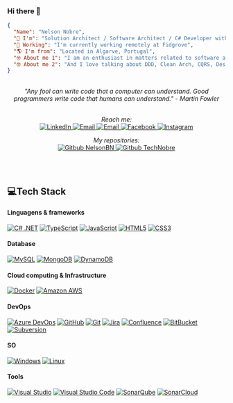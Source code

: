 ### Hi there 👋
```json
{
  "Name": "Nelson Nobre",
  "🚀 I'm": "Solution Architect / Software Architect / C# Developer with +10 years of experience in software development",
  "🏢 Working": "I'm currently working remotely at Fidgrove",
  "🌎 I'm from": "Located in Algarve, Portugal",
  "🤓 About me 1": "I am an enthusiast in matters related to software architecture",
  "🤓 About me 2": "And I love talking about DDD, Clean Arch, CQRS, Design Patterns, Testing, DevOps, Cloud Computing, etc.",
}
```
<br>
<div align="center">
<i>"Any fool can write code that a computer can understand. Good programmers write code that humans can understand." - Martin Fowler</i>
<br><br>

<i>Reach me:</i>
<br>
<a href="https://www.linkedin.com/in/nelsonbnobre/" target="_blank">
    <img src="https://img.shields.io/badge/LinkedIn-%230077B5.svg?&style=flat&logo=linkedin&logoColor=white" alt="LinkedIn">
</a>
<a href="mailto:technobre@gmail.com" target="_blank">
    <img src="https://img.shields.io/badge/Email-%23EA4335.svg?&style=flat&logo=gmail&logoColor=white" alt="Email">
</a>
<a href="NelsonBN#7116" target="_blank">
    <img src="https://img.shields.io/badge/Discord%20NelsonBN%237116-5865F2.svg?&style=flat&logo=Discord&logoColor=white" alt="Email">
</a>
<a href="https://www.facebook.com/NelsonBNobre" target="_blank">
    <img src="https://img.shields.io/badge/Facebook-%231877F2.svg?&style=flat&logo=facebook&logoColor=white" alt="Facebook">
</a>
<a href="https://www.instagram.com/nelsonbn/" target="_blank">
    <img src="https://img.shields.io/badge/Instagram-%23E4405F.svg?&style=flat&logo=instagram&logoColor=white" alt="Instagram">
</a>
<br>

<i>My repositories:</i>
<br>
<a href="https://github.com/NelsonBN/" target="_blank">
    <img src="https://img.shields.io/badge/Gitbub%20NelsonBN-000.svg?&style=flat&logo=Github&logoColor=white&color=05122A" alt="Gitbub NelsonBN">
</a>
<a href="https://github.com/TechNobre/" target="_blank">
    <img src="https://img.shields.io/badge/Gitbub%20TechNobre-000.svg?&style=flat&logo=Github&logoColor=white&color=05122A" alt="Gitbub TechNobre">
</a>
<br>


<br><br>

</div>

## 💻Tech Stack

#### Linguagens & frameworks
[![C# .NET](https://img.shields.io/badge/-C%23%20.NET-05122A?style=flat&logo=c-sharp&logoColor=239120&link=https://github.com/NelsonBN)](https://github.com/NelsonBN)
[![TypeScript](https://img.shields.io/badge/-TypeScript-05122A?style=flat&logo=typescript&link=https://github.com/NelsonBN)](https://github.com/NelsonBN)
[![JavaScript](https://img.shields.io/badge/-JavaScript-05122A?style=flat&logo=javascript&link=https://github.com/NelsonBN)](https://github.com/NelsonBN)
[![HTML5](https://img.shields.io/badge/-HTML5-05122A?style=flat&logo=HTML5&link=https://github.com/NelsonBN)](https://github.com/NelsonBN)
[![CSS3](https://img.shields.io/badge/-CSS3-05122A?style=flat&logo=CSS3&logoColor=1572B6&link=https://github.com/NelsonBN)](https://github.com/NelsonBN)

#### Database
[![MySQL](https://img.shields.io/badge/-MySQL-05122A?style=flat&logo=mysql&link=https://github.com/NelsonBN)](https://github.com/NelsonBN)
[![MongoDB](https://img.shields.io/badge/-MongoDB-05122A?style=flat&logo=mongodb&link=https://github.com/NelsonBN)](https://github.com/NelsonBN)
[![DynamoDB](https://img.shields.io/badge/-DynamoDB-05122A?style=flat&logo=Amazon-DynamoDB&link=https://github.com/NelsonBN)](https://github.com/NelsonBN)

#### Cloud computing & Infrastructure
[![Docker](https://img.shields.io/badge/-Docker-05122A?style=flat&logo=docker&link=https://github.com/NelsonBN)](https://github.com/NelsonBN)
[![Amazon AWS](https://img.shields.io/badge/Amazon%20AWS-05122A?style=flat&logo=amazon-aws&logoColor=FF6F00&link=https://github.com/NelsonBN)](https://github.com/NelsonBN)

#### DevOps
[![Azure DevOps](https://img.shields.io/badge/-Azure%20DevOps-05122A?style=flat&logo=Azure%20DevOps&link=https://github.com/NelsonBN)](https://github.com/NelsonBN)
[![GitHub](https://img.shields.io/badge/-GitHub-05122A?style=flat&logo=github&link=https://github.com/NelsonBN)](https://github.com/NelsonBN)
[![Git](https://img.shields.io/badge/-Git-05122A?style=flat&logo=git&link=https://github.com/NelsonBN)](https://github.com/NelsonBN)
[![Jira](https://img.shields.io/badge/-Jira-05122A?style=flat&logo=Jira&logoColor=0052CC&link=https://github.com/NelsonBN)](https://github.com/NelsonBN)
[![Confluence](https://img.shields.io/badge/-Confluence-05122A?style=flat&logo=Confluence&logoColor=0052CC&link=https://github.com/NelsonBN)](https://github.com/NelsonBN)
[![BitBucket](https://img.shields.io/badge/-BitBucket-05122A?style=flat&logo=bitbucket&logoColor=0052CC&link=https://github.com/NelsonBN)](https://github.com/NelsonBN)
[![Subversion](https://img.shields.io/badge/-Subversion-05122A?style=flat&logo=Subversion&link=https://github.com/NelsonBN)](https://github.com/NelsonBN)

#### SO
[![Windows](https://img.shields.io/badge/-Windows-05122A?style=flat&logo=Windows&logoColor=0078D6&link=https://github.com/NelsonBN)](https://github.com/NelsonBN)
[![Linux](https://img.shields.io/badge/-Linux-05122A?style=flat&logo=linux&logoColor=FCC624&link=https://github.com/NelsonBN)](https://github.com/NelsonBN)

#### Tools
[![Visual Studio](https://img.shields.io/badge/-Visual%20Studio-05122A?style=flat&logo=Visual-Studio&logoColor=5C2D91&link=https://github.com/NelsonBN)](https://github.com/NelsonBN)
[![Visual Studio Code](https://img.shields.io/badge/-Visual%20Studio%20Code-05122A?style=flat&logo=Visual-Studio-Code&logoColor=007ACC&link=https://github.com/NelsonBN)](https://github.com/NelsonBN)
[![SonarQube](https://img.shields.io/badge/-SonarQube-05122A?style=flat&logo=SonarQube&logoColor=007ACC&link=https://github.com/NelsonBN)](https://github.com/NelsonBN)
[![SonarCloud](https://img.shields.io/badge/-SonarCloud-05122A?style=flat&logo=SonarCloud&logoColor=007ACC&link=https://github.com/NelsonBN)](https://github.com/NelsonBN)
